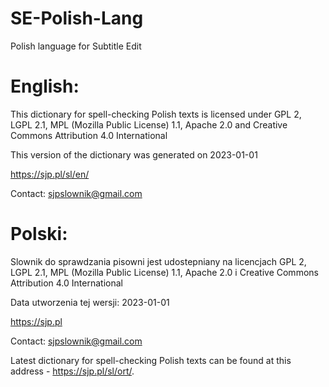 # SE-Polish-Lang
Polish language for Subtitle Edit

English:
========

This dictionary for spell-checking Polish texts is licensed under
GPL 2, LGPL 2.1, MPL (Mozilla Public License) 1.1, Apache 2.0 and
Creative Commons Attribution 4.0 International

This version of the dictionary was generated on 2023-01-01

https://sjp.pl/sl/en/

Contact: sjpslownik@gmail.com


Polski:
=======

Slownik do sprawdzania pisowni jest udostepniany na licencjach
GPL 2, LGPL 2.1, MPL (Mozilla Public License) 1.1, Apache 2.0 i
Creative Commons Attribution 4.0 International

Data utworzenia tej wersji: 2023-01-01

https://sjp.pl

Contact: sjpslownik@gmail.com

Latest dictionary for spell-checking Polish texts can be found at this address - https://sjp.pl/sl/ort/.
